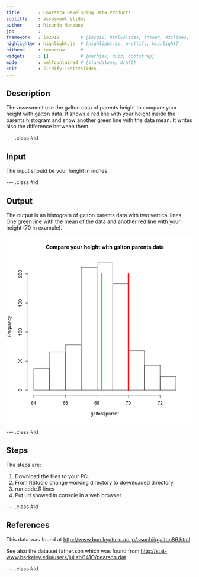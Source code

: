 ```yaml
---
title       : Coursera Developing Data Products
subtitle    : assesment slides
author      : Ricardo Manzano
job         : 
framework   : io2012        # {io2012, html5slides, shower, dzslides, ...}
highlighter : highlight.js  # {highlight.js, prettify, highlight}
hitheme     : tomorrow      # 
widgets     : []            # {mathjax, quiz, bootstrap}
mode        : selfcontained # {standalone, draft}
knit        : slidify::knit2slides
---
```


## Description

The assesment use the galton data of parents height to compare your height with galton data. 
It shows a red line with your height inside the parents histogram and show another green line with the data mean. 
It writes also the difference between them.

--- .class #id 

## Input

The input should be your height in inches.

--- .class #id 


## Output

The output is an histogram of galton parents data with two vertical lines:
One green line with the mean of the data and another red line with your height (70 in example).

![plot of chunk unnamed-chunk-1](assets/fig/unnamed-chunk-1.png) 


--- .class #id 

## Steps

The steps are:

1. Download the files to your PC.
2. From RStudio change working directory to downloaded directory.
3. run code.R lines
4. Put url showed in console in a web browser

--- .class #id 

## References

This data was found at http://www.bun.kyoto-u.ac.jp/~suchii/galton86.html.

See also the data.set father.son which was found from http://stat-www.berkeley.edu/users/juliab/141C/pearson.dat.

--- .class #id 
